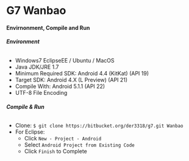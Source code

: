 # **G7 Wanbao**
#### **Envirnonment, Compile and Run**
###### **Environment**
* Windows7 EclipseEE / Ubuntu / MacOS
* Java JDK/JRE 1.7
* Minimum Required SDK: Android 4.4 (KitKat) (API 19)
* Target SDK: Android 4.X (L Preview) (API 21)
* Compile With: Android 5.1.1 (API 22)
* UTF-8 File Encoding


###### **Compile & Run**
* Clone: `$ git clone https://bitbucket.org/der3318/g7.git Wanbao`
* For Eclipse: 
	* Click `New - Project - Android`
	* Select `Android Project from Existing Code`
	* Click `Finish` to Complete
